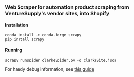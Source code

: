 ### Web Scraper for automation product scraping from VentureSupply's vendor sites, into Shopify

#### Installation
`conda install -c conda-forge scrapy`  
`pip install scrapy`  

#### Running
`scrapy runspider clarkeSpider.py -o clarkeSite.json`
  
  
  
For handy debug information, see [this guide](https://www.analyticsvidhya.com/blog/2017/07/web-scraping-in-python-using-scrapy/)
